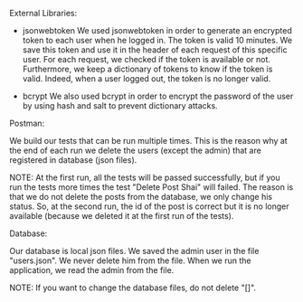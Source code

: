 
External Libraries:

- jsonwebtoken
We used jsonwebtoken in order to generate an encrypted token to each user when he logged in. The token is valid 10 minutes.  We save this token and use it in the header of each request of this specific user. For each request, we checked if the token is available or not.
Furthermore, we keep a dictionary of tokens to know if the token is valid. Indeed, when a user logged out, the token is no longer valid.

- bcrypt
We also used bcrypt in order to encrypt the password of the user by using hash and salt to prevent dictionary attacks.

Postman:

We build our tests that can be run multiple times. This is the reason why at the end of each run we delete the users (except the admin) that are registered in database (json files).

NOTE: At the first run, all the tests will be passed successfully, but if you run the tests more times the test "Delete Post Shai" will failed. The reason is that we do not delete the posts from the database, we only change his status. So, at the second run, the id of the post is correct but it is no longer available (because we deleted it at the first run of the tests). 

Database:

Our database is local json files.
We saved the admin user in the file "users.json". We never delete him from the file. When we run the application, we read the admin from the file.

NOTE: If you want to change the database files, do not delete "[]".





